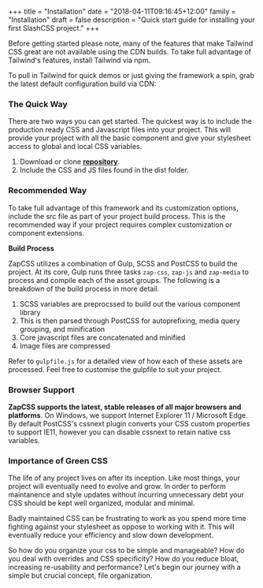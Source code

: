 +++
title = "Installation"
date = "2018-04-11T09:16:45+12:00"
family = "Installation"
draft = false
description = "Quick start guide for installing your first SlashCSS project."
+++

Before getting started please note, many of the features that make Tailwind CSS great are not available using the CDN builds. To take full advantage of Tailwind's features, install Tailwind via npm.

To pull in Tailwind for quick demos or just giving the framework a spin, grab the latest default configuration build via CDN:

### The Quick Way

There are two ways you can get started. The quickest way is to include the production ready CSS and Javascript files into your project. This will provide your project with all the basic component and give your stylesheet access to global and local CSS variables.

1. Download or clone **<a href="https://github.com/zapFramework/zapCSS">repository</a>**.
2. Include the CSS and JS files found in the dist folder.

### Recommended Way

To take full advantage of this framework and its customization options, include the src file as part of your project build process. This is the recommended way if your project requires complex customization or component extensions.

**Build Process**

ZapCSS utilizes a combination of Gulp, SCSS and PostCSS to build the project. At its core, Gulp runs three tasks `zap-css`, `zap-js` and `zap-media` to process and compile each of the asset groups. The following is a breakdown of the build process in more detail.

1. SCSS variables are preprocssed to build out the various component library
2. This is then parsed through PostCSS for autoprefixing, media query grouping, and minification
3. Core javascript files are concatenated and minified
4. Image files are compressed

Refer to `gulpfile.js` for a detailed view of how each of these assets are processed. Feel free to customise the gulpfile to suit your project.

### Browser Support

**ZapCSS supports the latest, stable releases of all major browsers and platforms**. On Windows, we support Internet Explorer 11 / Microsoft Edge. By default PostCSS's cssnext plugin converts your CSS custom properties to support IE11, however you can disable cssnext to retain native css variables.

### Importance of Green CSS

The life of any project lives on after its inception. Like most things, your project will eventually need to evolve and grow. In order to perform maintanence and style updates without incurring unnecessary debt your CSS should be kept well organized, modular and minimal.

Badly maintained CSS can be frustrating to work as you spend more time fighting against your stylesheet as oppose to working with it. This will eventually reduce your efficiency and slow down development.

So how do you organize your css to be simple and manageable? How do you deal with overrides and CSS specificity? How do you reduce bloat, increasing re-usability and performance? Let's begin our journey with a simple but crucial concept, file organization.
